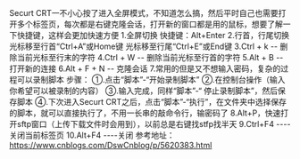 Securt CRT一不小心按了进入全屏模式，不知道怎么搞，然后平时自己也需要打开多个标签页，每次都是右键克隆会话，打开新的窗口都是用的鼠标，想要了解一下快捷键，这样会更加快速方便
1.全屏切换
快捷键：Alt+Enter
2.行首，行尾切换
光标移至行首“Ctrl+A”或Home键
光标移至行尾“Ctrl+E”或End键
3.Ctrl + k   -- 删除当前光标至行末的字符
4.Ctrl + W  -- 删除当前光标至行首的字符
5.Alt + B    -- 打开新的连接
6.Alt + F + N  -- 克隆会话
7.常用的但是又不想输入密码，复杂的过程可以录制脚本
步骤：
①.点击“脚本”-“开始录制脚本”
②.在控制台操作（输入你希望可以被录制的内容）
③.输入完成，同样“脚本”-“ 停止录制脚本”，然后保存脚本
④.下次进入Securt CRT之后，点击“脚本”-“执行”，在文件夹中选择保存的脚本，就可以直接执行了，不用一长串的敲命令行，输密码了
8.Alt+P，快速打开sftp窗口（上传下载文件时会用到），以前总是右键找stfp找半天
9.Ctrl+F4 ----关闭当前标签页
10.Alt+F4 ----关闭
参考地址：https://www.cnblogs.com/DswCnblog/p/5620383.html